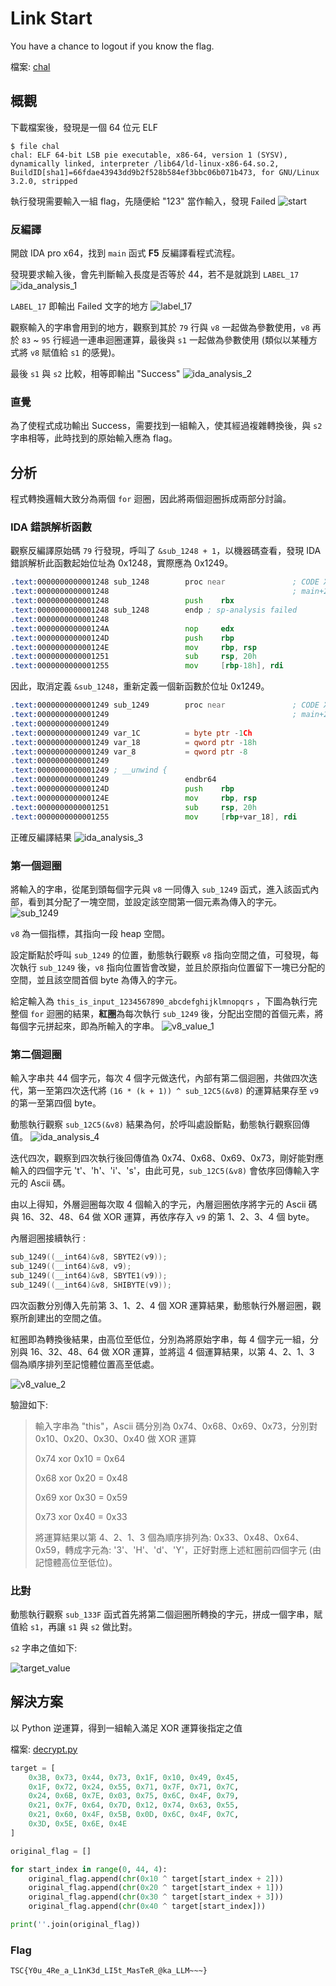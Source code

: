 # Link Start

You have a chance to logout if you know the flag.

檔案: [chal](./attachment/chal)

## 概觀

下載檔案後，發現是一個 64 位元 ELF

```shell
$ file chal
chal: ELF 64-bit LSB pie executable, x86-64, version 1 (SYSV), dynamically linked, interpreter /lib64/ld-linux-x86-64.so.2, BuildID[sha1]=66fdae43943dd9b2f528b584ef3bbc06b071b473, for GNU/Linux 3.2.0, stripped
```

執行發現需要輸入一組 flag，先隨便給 "123" 當作輸入，發現 Failed
![start](./images/start.jpg)

### 反編譯

開啟 IDA pro x64，找到 `main` 函式 **F5** 反編譯看程式流程。

發現要求輸入後，會先判斷輸入長度是否等於 44，若不是就跳到 `LABEL_17`
![ida_analysis_1](./images/ida_analysis_1.jpg)

`LABEL_17` 即輸出 Failed 文字的地方
![label_17](./images/label_17.jpg)

觀察輸入的字串會用到的地方，觀察到其於 `79` 行與 `v8` 一起做為參數使用，`v8` 再於 `83` ~ `95` 行經過一連串迴圈運算，最後與 `s1` 一起做為參數使用 (類似以某種方式將 `v8` 賦值給 `s1` 的感覺)。

最後 `s1` 與 `s2` 比較，相等即輸出 "Success"
![ida_analysis_2](./images/ida_analysis_2.jpg)

### 直覺

為了使程式成功輸出 Success，需要找到一組輸入，使其經過複雜轉換後，與 `s2` 字串相等，此時找到的原始輸入應為 flag。

## 分析

程式轉換邏輯大致分為兩個 `for` 迴圈，因此將兩個迴圈拆成兩部分討論。

### IDA 錯誤解析函數

觀察反編譯原始碼 `79` 行發現，呼叫了 `&sub_1248 + 1`，以機器碼查看，發現 IDA 錯誤解析此函數起始位址為 0x1248，實際應為 0x1249。

```asm
.text:0000000000001248 sub_1248        proc near               ; CODE XREF: main+216↓p
.text:0000000000001248                                         ; main+2A4↓p ...
.text:0000000000001248                 push    rbx
.text:0000000000001248 sub_1248        endp ; sp-analysis failed
.text:0000000000001248
.text:000000000000124A                 nop     edx
.text:000000000000124D                 push    rbp
.text:000000000000124E                 mov     rbp, rsp
.text:0000000000001251                 sub     rsp, 20h
.text:0000000000001255                 mov     [rbp-18h], rdi
```

因此，取消定義 `&sub_1248`，重新定義一個新函數於位址 0x1249。

```asm
.text:0000000000001249 sub_1249        proc near               ; CODE XREF: main+216↓p
.text:0000000000001249                                         ; main+2A4↓p ...
.text:0000000000001249
.text:0000000000001249 var_1C          = byte ptr -1Ch
.text:0000000000001249 var_18          = qword ptr -18h
.text:0000000000001249 var_8           = qword ptr -8
.text:0000000000001249
.text:0000000000001249 ; __unwind {
.text:0000000000001249                 endbr64
.text:000000000000124D                 push    rbp
.text:000000000000124E                 mov     rbp, rsp
.text:0000000000001251                 sub     rsp, 20h
.text:0000000000001255                 mov     [rbp+var_18], rdi
```

正確反編譯結果
![ida_analysis_3](./images/ida_analysis_3.jpg)

### 第一個迴圈

將輸入的字串，從尾到頭每個字元與 `v8` 一同傳入 `sub_1249` 函式，進入該函式內部，看到其分配了一塊空間，並設定該空間第一個元素為傳入的字元。
![sub_1249](./images/sub_1249.jpg)

`v8` 為一個指標，其指向一段 heap 空間。

設定斷點於呼叫 `sub_1249` 的位置，動態執行觀察 `v8` 指向空間之值，可發現，每次執行 `sub_1249` 後，`v8` 指向位置皆會改變，並且於原指向位置留下一塊已分配的空間，並且該空間首個 byte 為傳入的字元。

給定輸入為 `this_is_input_1234567890_abcdefghijklmnopqrs` ，下圖為執行完整個 `for` 迴圈的結果，**紅圈**為每次執行 `sub_1249` 後，分配出空間的首個元素，將每個字元拼起來，即為所輸入的字串。
![v8_value_1](./images/v8_value_1.jpg)

### 第二個迴圈

輸入字串共 44 個字元，每次 4 個字元做迭代，內部有第二個迴圈，共做四次迭代，第一至第四次迭代將 `(16 * (k + 1)) ^ sub_12C5(&v8)` 的運算結果存至 `v9` 的第一至第四個 byte。

動態執行觀察 `sub_12C5(&v8)` 結果為何，於呼叫處設斷點，動態執行觀察回傳值。
![ida_analysis_4](./images/ida_analysis_4.jpg)

迭代四次，觀察到四次執行後回傳值為 0x74、0x68、0x69、0x73，剛好能對應輸入的四個字元 't'、'h'、'i'、's'，由此可見，`sub_12C5(&v8)` 會依序回傳輸入字元的 Ascii 碼。

由以上得知，外層迴圈每次取 4 個輸入的字元，內層迴圈依序將字元的 Ascii 碼與 16、32、48、64 做 XOR 運算，再依序存入 `v9` 的第 1、2、3、4 個 byte。

內層迴圈接續執行 :

```C
sub_1249((__int64)&v8, SBYTE2(v9));
sub_1249((__int64)&v8, v9);
sub_1249((__int64)&v8, SBYTE1(v9));
sub_1249((__int64)&v8, SHIBYTE(v9));
```

四次函數分別傳入先前第 3、1、2、4 個 XOR 運算結果，動態執行外層迴圈，觀察所創建出的空間之值。

紅圈即為轉換後結果，由高位至低位，分別為將原始字串，每 4 個字元一組，分別與 16、32、48、64 做 XOR 運算，並將這 4 個運算結果，以第 4、2、1、3 個為順序排列至記憶體位置高至低處。

![v8_value_2](./images/v8_value_2.jpg)

驗證如下:
>
> 輸入字串為 "this"，Ascii 碼分別為 0x74、0x68、0x69、0x73，分別對 0x10、0x20、0x30、0x40 做 XOR 運算
>
> 0x74 xor 0x10 = 0x64
>
> 0x68 xor 0x20 = 0x48
>
> 0x69 xor 0x30 = 0x59
>
> 0x73 xor 0x40 = 0x33
>
> 將運算結果以第 4、2、1、3 個為順序排列為: 0x33、0x48、0x64、0x59，轉成字元為: '3'、'H'、'd'、'Y'，正好對應上述紅圈前四個字元 (由記憶體高位至低位)。

### 比對

動態執行觀察 `sub_133F` 函式首先將第二個迴圈所轉換的字元，拼成一個字串，賦值給 `s1`，再讓 `s1` 與 `s2` 做比對。

`s2` 字串之值如下:

![target_value](./images/target_value.jpg)

## 解決方案

以 Python 逆運算，得到一組輸入滿足 XOR 運算後指定之值

檔案: [decrypt.py](./solution/decrypt.py)

```python
target = [
    0x3B, 0x73, 0x44, 0x73, 0x1F, 0x10, 0x49, 0x45,
    0x1F, 0x72, 0x24, 0x55, 0x71, 0x7F, 0x71, 0x7C,
    0x24, 0x6B, 0x7E, 0x03, 0x75, 0x6C, 0x4F, 0x79,
    0x21, 0x7F, 0x64, 0x7D, 0x12, 0x74, 0x63, 0x55,
    0x21, 0x60, 0x4F, 0x5B, 0x0D, 0x6C, 0x4F, 0x7C,
    0x3D, 0x5E, 0x6E, 0x4E
]

original_flag = []

for start_index in range(0, 44, 4):
    original_flag.append(chr(0x10 ^ target[start_index + 2]))
    original_flag.append(chr(0x20 ^ target[start_index + 1]))
    original_flag.append(chr(0x30 ^ target[start_index + 3]))
    original_flag.append(chr(0x40 ^ target[start_index]))

print(''.join(original_flag))
```

### Flag

```text
TSC{Y0u_4Re_a_L1nK3d_LI5t_MasTeR_@ka_LLM~~~}
```
